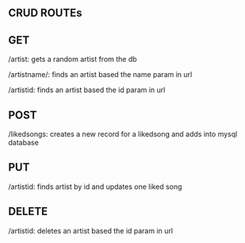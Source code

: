 ## CRUD ROUTEs


## GET
/artist: gets a random artist from the db

/artistname/: finds an artist based the name param in url

/artistid: finds an artist based the id param in url


## POST
/likedsongs: creates a new record for a likedsong and adds into mysql database



## PUT
/artistid: finds artist by id and updates one liked song


## DELETE
/artistid: deletes an artist based the id param in url